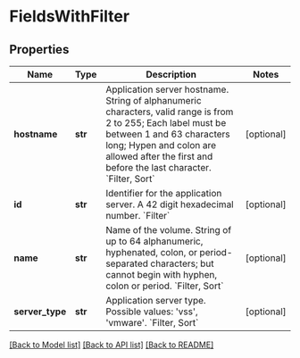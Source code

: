 # FieldsWithFilter

## Properties
Name | Type | Description | Notes
------------ | ------------- | ------------- | -------------
**hostname** | **str** | Application server hostname. String of alphanumeric characters, valid range is from 2 to 255; Each label must be between 1 and 63 characters long; Hypen and  colon are allowed after the first and before the last character. &#x60;Filter, Sort&#x60; | [optional] 
**id** | **str** | Identifier for the application server. A 42 digit hexadecimal number. &#x60;Filter&#x60; | [optional] 
**name** | **str** | Name of the volume. String of up to 64 alphanumeric, hyphenated, colon, or period-separated characters; but cannot begin with hyphen, colon or period. &#x60;Filter, Sort&#x60; | [optional] 
**server_type** | **str** | Application server type. Possible values: &#39;vss&#39;, &#39;vmware&#39;. &#x60;Filter, Sort&#x60; | [optional] 

[[Back to Model list]](../README.md#documentation-for-models) [[Back to API list]](../README.md#documentation-for-api-endpoints) [[Back to README]](../README.md)



